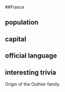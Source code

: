 ##France
## population


## capital

 
## official language


## interesting trivia
Origin of the Outhier family.


